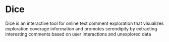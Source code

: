 # Dice
Dice is an interactive tool for online text comment exploration that visualizes exploration coverage information and promotes serendipity by extracting interesting comments based on user interactions and unexplored data
